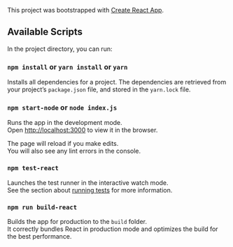 This project was bootstrapped with [Create React App](https://github.com/facebookincubator/create-react-app).

## Available Scripts

In the project directory, you can run:

### `npm install` or `yarn install` or `yarn`

Installs all dependencies for a project. The dependencies are retrieved from your project’s `package.json` file, and stored in the `yarn.lock` file.

### `npm start-node` or `node index.js`

Runs the app in the development mode.<br>
Open [http://localhost:3000](http://localhost:3000) to view it in the browser.

The page will reload if you make edits.<br>
You will also see any lint errors in the console.

### `npm test-react`

Launches the test runner in the interactive watch mode.<br>
See the section about [running tests](#running-tests) for more information.

### `npm run build-react`

Builds the app for production to the `build` folder.<br>
It correctly bundles React in production mode and optimizes the build for the best performance.
